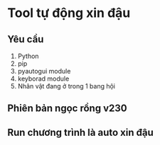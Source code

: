# Tool tự động xin đậu
## Yêu cầu
1. Python
2. pip
3. pyautogui module
4. keyborad module
5. Nhân vật đang ở trong 1 bang hội
## Phiên bản ngọc rồng v230
## Run chương trình là auto xin đậu
